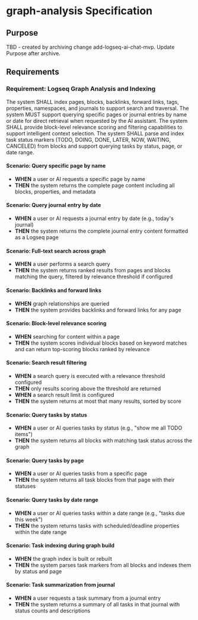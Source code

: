 # graph-analysis Specification

## Purpose
TBD - created by archiving change add-logseq-ai-chat-mvp. Update Purpose after archive.
## Requirements
### Requirement: Logseq Graph Analysis and Indexing
The system SHALL index pages, blocks, backlinks, forward links, tags, properties, namespaces, and journals to support search and traversal. The system MUST support querying specific pages or journal entries by name or date for direct retrieval when requested by the AI assistant. The system SHALL provide block-level relevance scoring and filtering capabilities to support intelligent context selection. The system SHALL parse and index task status markers (TODO, DOING, DONE, LATER, NOW, WAITING, CANCELED) from blocks and support querying tasks by status, page, or date range.

#### Scenario: Query specific page by name
- **WHEN** a user or AI requests a specific page by name
- **THEN** the system returns the complete page content including all blocks, properties, and metadata

#### Scenario: Query journal entry by date
- **WHEN** a user or AI requests a journal entry by date (e.g., today's journal)
- **THEN** the system returns the complete journal entry content formatted as a Logseq page

#### Scenario: Full-text search across graph
- **WHEN** a user performs a search query
- **THEN** the system returns ranked results from pages and blocks matching the query, filtered by relevance threshold if configured

#### Scenario: Backlinks and forward links
- **WHEN** graph relationships are queried
- **THEN** the system provides backlinks and forward links for any page

#### Scenario: Block-level relevance scoring
- **WHEN** searching for content within a page
- **THEN** the system scores individual blocks based on keyword matches and can return top-scoring blocks ranked by relevance

#### Scenario: Search result filtering
- **WHEN** a search query is executed with a relevance threshold configured
- **THEN** only results scoring above the threshold are returned
- **WHEN** a search result limit is configured
- **THEN** the system returns at most that many results, sorted by score

#### Scenario: Query tasks by status
- **WHEN** a user or AI queries tasks by status (e.g., "show me all TODO items")
- **THEN** the system returns all blocks with matching task status across the graph

#### Scenario: Query tasks by page
- **WHEN** a user or AI queries tasks from a specific page
- **THEN** the system returns all task blocks from that page with their statuses

#### Scenario: Query tasks by date range
- **WHEN** a user or AI queries tasks within a date range (e.g., "tasks due this week")
- **THEN** the system returns tasks with scheduled/deadline properties within the date range

#### Scenario: Task indexing during graph build
- **WHEN** the graph index is built or rebuilt
- **THEN** the system parses task markers from all blocks and indexes them by status and page

#### Scenario: Task summarization from journal
- **WHEN** a user requests a task summary from a journal entry
- **THEN** the system returns a summary of all tasks in that journal with status counts and descriptions

